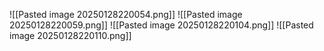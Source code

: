 ![[Pasted image 20250128220054.png]]
![[Pasted image 20250128220059.png]]
![[Pasted image 20250128220104.png]]
![[Pasted image 20250128220110.png]]
